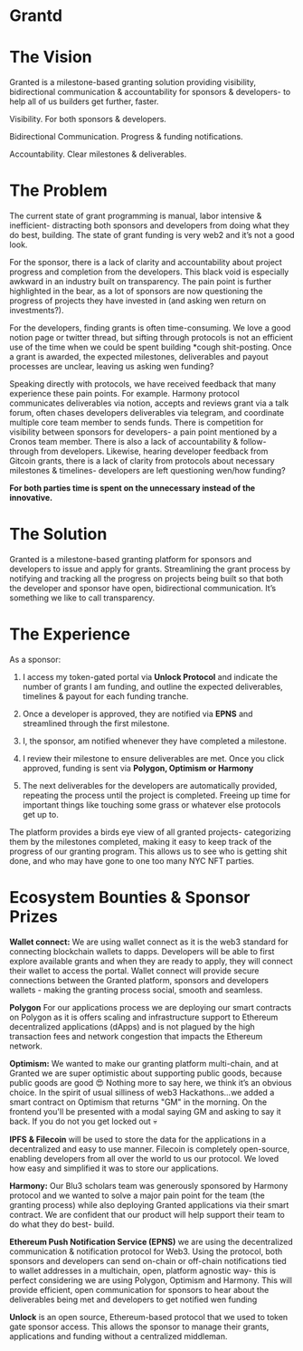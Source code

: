 # Grantd

# **The Vision**

Granted is a milestone-based granting solution providing visibility, bidirectional communication & accountability for sponsors & developers- to help all of us builders get further, faster.

Visibility. For both sponsors & developers.

Bidirectional Communication. Progress & funding notifications.

Accountability. Clear milestones & deliverables.

# **The Problem**

The current state of grant programming is manual, labor intensive & inefficient- distracting both sponsors and developers from doing what they do best, building. The state of grant funding is very web2 and it’s not a good look.

For the sponsor, there is a lack of clarity and accountability about project progress and completion from the developers. This black void is especially awkward in an industry built on transparency. The pain point is further highlighted in the bear, as a lot of sponsors are now questioning the progress of projects they have invested in (and asking wen return on investments?).

For the developers, finding grants is often time-consuming. We love a good notion page or twitter thread, but sifting through protocols is not an efficient use of the time when we could be spent building \*cough shit-posting. Once a grant is awarded, the expected milestones, deliverables and payout processes are unclear, leaving us asking wen funding?

Speaking directly with protocols, we have received feedback that many experience these pain points. For example. Harmony protocol communicates deliverables via notion, accepts and reviews grant via a talk forum, often chases developers deliverables via telegram, and coordinate multiple core team member to sends funds. There is competition for visibility between sponsors for developers- a pain point mentioned by a Cronos team member. There is also a lack of accountability & follow-through from developers. Likewise, hearing developer feedback from Gitcoin grants, there is a lack of clarity from protocols about necessary milestones & timelines- developers are left questioning wen/how funding?

**For both parties time is spent on the unnecessary instead of the innovative.**

# **The Solution**

Granted is a milestone-based granting platform for sponsors and developers to issue and apply for grants. Streamlining the grant process by notifying and tracking all the progress on projects being built so that both the developer and sponsor have open, bidirectional communication. It’s something we like to call transparency.

# **The Experience**

As a sponsor:

1. I access my token-gated portal via **Unlock Protocol** and indicate the number of grants I am funding, and outline the expected deliverables, timelines & payout for each funding tranche.

2. Once a developer is approved, they are notified via **EPNS** and streamlined through the first milestone.

3. I, the sponsor, am notified whenever they have completed a milestone.

4. I review their milestone to ensure deliverables are met. Once you click approved, funding is sent via **Polygon, Optimism or Harmony**

5. The next deliverables for the developers are automatically provided, repeating the process until the project is completed. Freeing up time for important things like touching some grass or whatever else protocols get up to.

The platform provides a birds eye view of all granted projects- categorizing them by the milestones completed, making it easy to keep track of the progress of our granting program. This allows us to see who is getting shit done, and who may have gone to one too many NYC NFT parties.

# **Ecosystem Bounties & Sponsor Prizes**

**Wallet connect:** We are using wallet connect as it is the web3 standard for connecting blockchain wallets to dapps. Developers will be able to first explore available grants and when they are ready to apply, they will connect their wallet to access the portal. Wallet connect will provide secure connections between the Granted platform, sponsors and developers wallets - making the granting process social, smooth and seamless.

**Polygon** For our applications process we are deploying our smart contracts on Polygon as it is offers scaling and infrastructure support to Ethereum decentralized applications (dApps) and is not plagued by the high transaction fees and network congestion that impacts the Ethereum network.

**Optimism:** We wanted to make our granting platform multi-chain, and at Granted we are super optimistic about supporting public goods, because public goods are good 😍 Nothing more to say here, we think it’s an obvious choice. In the spirit of usual silliness of web3 Hackathons...we added a smart contract on Optimism that returns "GM" in the morning. On the frontend you'll be presented with a modal saying GM and asking to say it back. If you do not you get locked out :skull:

**IPFS** **& Filecoin** will be used to store the data for the applications in a decentralized and easy to use manner. Filecoin is completely open-source, enabling developers from all over the world to us our protocol. We loved how easy and simplified it was to store our applications.

**Harmony:** Our Blu3 scholars team was generously sponsored by Harmony protocol and we wanted to solve a major pain point for the team (the granting process) while also deploying Granted applications via their smart contract. We are confident that our product will help support their team to do what they do best- build.

**Ethereum Push Notification Service (EPNS)** we are using the decentralized communication & notification protocol for Web3. Using the protocol, both sponsors and developers can send on-chain or off-chain notifications tied to wallet addresses in a multichain, open, platform agnostic way- this is perfect considering we are using Polygon, Optimism and Harmony. This will provide efficient, open communication for sponsors to hear about the deliverables being met and developers to get notified wen funding

**Unlock** is an open source, Ethereum-based protocol that we used to token gate sponsor access. This allows the sponsor to manage their grants, applications and funding without a centralized middleman.
